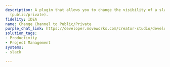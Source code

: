 ```yaml
---
description: A plugin that allows you to change the visibility of a slack channel
  (public/private).
fidelity: IDEA
name: Change Channel to Public/Private
purple_chat_link: https://developer.moveworks.com/creator-studio/developer-tools/purple-chat-builder/?workspace=%7B%22title%22%3A%22My+Workspace%22%2C%22botSettings%22%3A%7B%22name%22%3A%22%22%2C%22imageUrl%22%3A%22%22%7D%2C%22mocks%22%3A%5B%7B%22id%22%3A2529%2C%22title%22%3A%22New+Mock%22%2C%22transcript%22%3A%7B%22settings%22%3A%7B%22colorStyle%22%3A%22LIGHT%22%2C%22startTime%22%3A%2211%3A43+AM%22%2C%22defaultPerson%22%3A%22GWEN%22%2C%22editable%22%3Atrue%2C%22botName%22%3A%22%22%2C%22botImageUrl%22%3A%22%22%7D%2C%22messages%22%3A%5B%7B%22from%22%3A%22USER%22%2C%22text%22%3A%22Change+the+visibility+of+a+Slack+channel.%22%7D%2C%7B%22from%22%3A%22BOT%22%2C%22text%22%3A%22%3Cp%3EWhich+channel%27s+visibility+do+you+want+to+change%3F%3C%2Fp%3E%22%7D%2C%7B%22from%22%3A%22USER%22%2C%22text%22%3A%22%3Cp%3E%23dev-team%3C%2Fp%3E%22%7D%2C%7B%22from%22%3A%22BOT%22%2C%22text%22%3A%22%3Cp%3EDo+you+want+to+make+%23dev-team+private+or+keep+it+public%3F%3C%2Fp%3E%22%2C%22cards%22%3A%5B%7B%22title%22%3A%22%3Cp%3ECurrent%3A+Public%3C%2Fp%3E%22%2C%22buttons%22%3A%5B%7B%22text%22%3A%22Make+Private%22%7D%2C%7B%22text%22%3A%22Keep+Public%22%7D%5D%7D%5D%7D%2C%7B%22from%22%3A%22USER%22%2C%22text%22%3A%22%3Cp%3EMake+Private%3C%2Fp%3E%22%7D%2C%7B%22from%22%3A%22BOT%22%2C%22text%22%3A%22%22%2C%22cards%22%3A%5B%7B%22title%22%3A%22%3Cp%3EConfirm+visibility+change%3C%2Fp%3E%22%2C%22text%22%3A%22%3Cp%3E%3Cb%3EChannel%3A+%3C%2Fb%3E%23dev-team%3Cbr%3E%3Cb%3EChange+to%3A+%3C%2Fb%3EPrivate%3Cbr%3E%3C%2Fp%3E%22%2C%22buttons%22%3A%5B%7B%22style%22%3A%22PRIMARY%22%2C%22text%22%3A%22Confirm+Change%22%7D%2C%7B%22text%22%3A%22Cancel%22%7D%5D%7D%5D%7D%5D%7D%7D%5D%7D
solution_tags:
- Productivity
- Project Management
systems:
- slack

---
```

